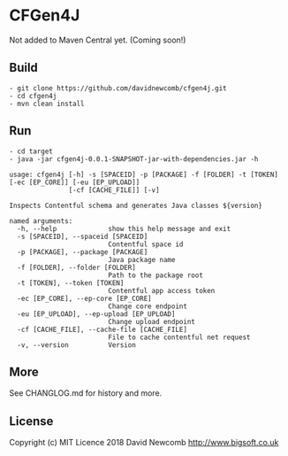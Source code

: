 # CFGen4J

Not added to Maven Central yet. (Coming soon!)

## Build

    - git clone https://github.com/davidnewcomb/cfgen4j.git
    - cd cfgen4j
    - mvn clean install

## Run

    - cd target
    - java -jar cfgen4j-0.0.1-SNAPSHOT-jar-with-dependencies.jar -h

```
usage: cfgen4j [-h] -s [SPACEID] -p [PACKAGE] -f [FOLDER] -t [TOKEN] [-ec [EP_CORE]] [-eu [EP_UPLOAD]]
               [-cf [CACHE_FILE]] [-v]

Inspects Contentful schema and generates Java classes ${version}

named arguments:
  -h, --help             show this help message and exit
  -s [SPACEID], --spaceid [SPACEID]
                         Contentful space id
  -p [PACKAGE], --package [PACKAGE]
                         Java package name
  -f [FOLDER], --folder [FOLDER]
                         Path to the package root
  -t [TOKEN], --token [TOKEN]
                         Contentful app access token
  -ec [EP_CORE], --ep-core [EP_CORE]
                         Change core endpoint
  -eu [EP_UPLOAD], --ep-upload [EP_UPLOAD]
                         Change upload endpoint
  -cf [CACHE_FILE], --cache-file [CACHE_FILE]
                         File to cache contentful net request
  -v, --version          Version
```

## More

See CHANGLOG.md for history and more.

## License

Copyright (c) MIT Licence 2018
David Newcomb http://www.bigsoft.co.uk

